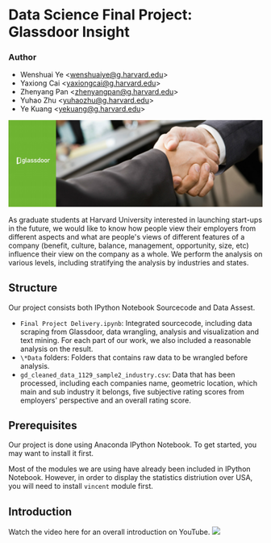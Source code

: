 # Data Science Final Project: Glassdoor Insight #

### Author

* Wenshuai Ye \<wenshuaiye@g.harvard.edu\>
* Yaxiong Cai \<yaxiongcai@g.harvard.edu\>
* Zhenyang Pan \<zhenyangpan@g.harvard.edu\>
* Yuhao Zhu \<yuhaozhu@g.harvard.edu\>
* Ye Kuang \<yekuang@g.harvard.edu\>

![](logo.png)

As graduate students at Harvard University interested in launching start-ups in the future, we would like to know how people view their employers from different aspects and what are people's views of different features of a company (benefit, culture, balance, management, opportunity, size, etc) influence their view on the company as a whole. We perform the analysis on various levels, including stratifying the analysis by industries and states.

## Structure
Our project consists both IPython Notebook Sourcecode and Data Assest.

- `Final Project Delivery.ipynb`: Integrated sourcecode, including data scraping from Glassdoor, data wrangling, analysis and visualization and text mining. For each part of our work, we also included a reasonable analysis on the result.
- `\*Data` folders: Folders that contains raw data to be wrangled before analysis.
- `gd_cleaned_data_1129_sample2_industry.csv`: Data that has been processed, including each companies name, geometric location, which main and sub industry it belongs, five subjective rating scores from employers' perspective and an overall rating score.

## Prerequisites
Our project is done using Anaconda IPython Notebook. To get started, you may want to install it first.

Most of the modules we are using have already been included in IPython Notebook. However, in order to display the statistics distriution over USA, you will need to install `vincent` module first.

## Introduction

Watch the video here for an overall introduction on YouTube.
[![](http://img.youtube.com/vi/gIk6sylQHfc/0.jpg)](http://www.youtube.com/watch?v=gIk6sylQHfc)